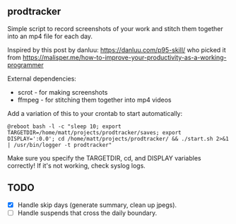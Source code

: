 ## prodtracker

Simple script to record screenshots of your work and stitch them together into an mp4 file for each day.

Inspired by this post by danluu: https://danluu.com/p95-skill/ who picked it from https://malisper.me/how-to-improve-your-productivity-as-a-working-programmer

External dependencies:
- scrot - for making screenshots
- ffmpeg - for stitching them together into mp4 videos

Add a variation of this to your crontab to start automatically:

```
@reboot bash -l -c "sleep 10; export TARGETDIR=/home/matt/projects/prodtracker/saves; export DISPLAY=':0.0'; cd /home/matt/projects/prodtracker/ && ./start.sh 2>&1 | /usr/bin/logger -t prodtracker"
```

Make sure you specify the TARGETDIR, cd, and DISPLAY variables correctly! If it's not working, check syslog logs.

## TODO

- [x] Handle skip days (generate summary, clean up jpegs).
- [ ] Handle suspends that cross the daily boundary.
